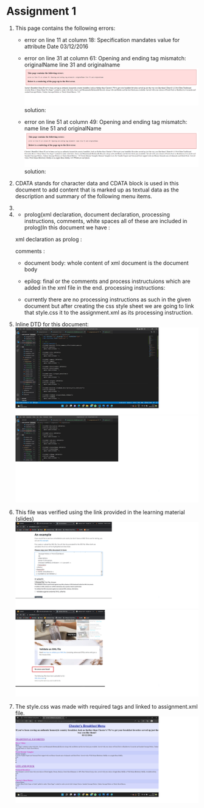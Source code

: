 # Assignment 1

1. This page contains the following errors:
   * error on line 11 at column 18: Specification mandates value for attribute Date
   <effectiveDate>03/12/2016</effectiveDate>

   * error on line 31 at column 61: Opening and ending tag mismatch: originalName line 31 and originalname
    ![image info](../assignments/screenshots/error1.png)
    solution: </originalName>

   * error on line 51 at column 49: Opening and ending tag mismatch: name line 51 and originalName
    ![image info](../assignments/screenshots/error2.png)
    solution: <originalName>

2. CDATA stands for character data and CDATA block is used in this document to add content that is marked up as textual data as the description and summary of the following menu items.

3. <!--NAME: Ishita Bhawra-->
   <!--HUMBER ID: N01499969-->

4. 
    * prolog(xml declaration, document declaration, processing instructions, comments, white spaces all of these are included in prolog)In this document we have :
   
    xml declaration as prolog : <?xml version="1.0" encoding="UTF-8" standalone="yes" ?>

    comments :  <!-- heart healthy -->
                <!-- low-sodium -->
                <!-- vegan -->  
                <!-- Low-carb -->

    * document body:
    whole content of xml document is the document body
   
    * epilog: final or the comments and process instructuions which are added in the xml file in the end.
              <!--NAME: Ishita Bhawra-->
              <!--HUMBER ID: N01499969-->
      processing instructions:
      <?xml-stylesheet type="text/css" href="style.css"?>

    * currently there are no processing instructions as such in the given document but after creating the css style sheet we are going to link that style.css it to the assignment.xml as its processing instruction.
    <?xml-stylesheet type="text/css" href="style.css"?>

5. Inline DTD for this document:
    ![image info](../assignments/screenshots/DTD.jpg)
    ![image info](../assignments/screenshots/DTD2.jpg)

6. This file was verified using the link provided in the learning material (slides)
    ![image info](../assignments/screenshots/VALIDATE.jpg)
    ![image info](../assignments/screenshots/VALIDATE1.jpg)

7. The style.css was made with required tags and linked to assignment.xml file.
    ![image info](../assignments/screenshots/OUTPUT.jpg)




